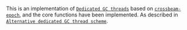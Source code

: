 This is an implementation of [`Dedicated GC threads`] based on [`crossbeam-epoch`], and the core functions have been implemented. 
As described in [`Alternative dedicated GC thread scheme`].








 [`Dedicated GC threads`]: https://github.com/crossbeam-rs/rfcs/blob/master/text/2017-05-23-epoch-gc.md#dedicated-gc-threads	
 [`crossbeam-epoch`]: https://github.com/crossbeam-rs/crossbeam/tree/master/crossbeam-epoch
 [`Alternative dedicated GC thread scheme`]: https://github.com/crossbeam-rs/crossbeam/issues/287
